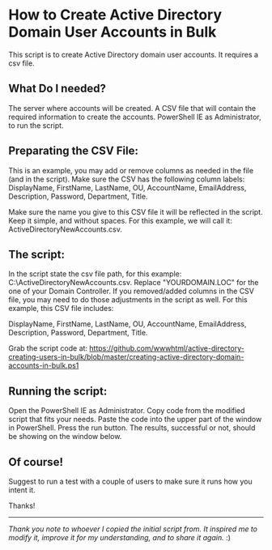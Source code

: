 # How to Create Active Directory Domain User Accounts in Bulk #
This script is to create Active Directory domain user accounts. It requires a csv file.


 ## What Do I needed? ##
The server where accounts will be created. 
A CSV file that will contain the required information to create the accounts.
PowerShell IE as Administrator, to run the script.


## Preparating the CSV File: ##
This is an example, you may add or remove columns as needed in the file (and in the script).
Make sure the CSV has the following column labels: 
DisplayName, FirstName, LastName, OU, AccountName, EmailAddress, Description, Password, Department, Title. 
 
Make sure the name you give to this CSV file it will be reflected in the script. Keep it simple, and without spaces.
For this example, we will call it: ActiveDirectoryNewAccounts.csv.

## The script: ##
In the script state the csv file path, for this example: C:\ActiveDirectoryNewAccounts.csv.
Replace "YOURDOMAIN.LOC" for the one of your Domain Controller.
If you removed/added columns in the CSV file, you may need to do those adjustments in the script as well.
For this example, this CSV file includes: 

DisplayName, FirstName, LastName, OU, AccountName, EmailAddress, Description, Password, Department, Title. 

Grab the script code at:
https://github.com/wwwhtml/active-directory-creating-users-in-bulk/blob/master/creating-active-directory-domain-accounts-in-bulk.ps1

## Running the script: ##
Open the PowerShell IE as Administrator.
Copy code from the modified script that fits your needs.
Paste the code into the upper part of the window in PowerShell.
Press the run button.
The results, successful or not, should be showing on the window below.

## Of course! ##
Suggest to run a test with a couple of users to make sure it runs how you intent it.

Thanks!

<hr color="red">
<i>Thank you note to whoever I copied the initial script from. It inspired me to modify it, improve it for my understanding, and to share it again. </i> :)
